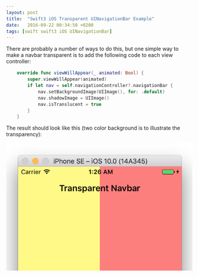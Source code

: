 ```yaml
---
layout: post
title:  "Swift3 iOS Transparent UINavigationBar Example"
date:   2016-09-22 00:34:50 +0200
tags: [swift swift3 iOS UINavigationBar]
---
```


There are probably a number of ways to do this, but one simple way to make a navbar transparent is to add the following code to each view controller:

```swift
    override func viewWillAppear(_ animated: Bool) {
        super.viewWillAppear(animated)
        if let nav = self.navigationController?.navigationBar {
            nav.setBackgroundImage(UIImage(), for: .default)
            nav.shadowImage = UIImage()
            nav.isTranslucent = true
        }
    }
```

The result should look like this (two color background is to illustrate the transparency):

![Example](/assets/NavbarTransparent.png)